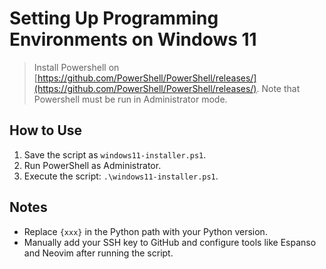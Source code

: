# Setting Up Programming Environments on Windows 11

> Install Powershell on [https://github.com/PowerShell/PowerShell/releases/](https://github.com/PowerShell/PowerShell/releases/).
> Note that Powershell must be run in Administrator mode.

## How to Use

1. Save the script as `windows11-installer.ps1`.
2. Run PowerShell as Administrator.
3. Execute the script: `.\windows11-installer.ps1`.

## Notes

- Replace `{xxx}` in the Python path with your Python version.
- Manually add your SSH key to GitHub and configure tools like Espanso and Neovim after running the script.
